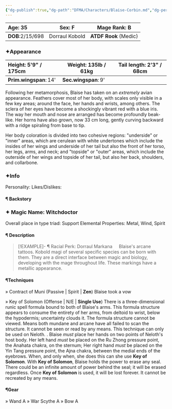 ```yaml
---
{"dg-publish":true,"dg-path":"DFMA/Characters/Blaise-Corbin.md","dg-permalink":"DFMA/Characters/Blaise-Corbin","permalink":"/DFMA/Characters/Blaise-Corbin/"}
---
```



| **Age**: 35<br>  |   **Sex**: F   | **Mage Rank**: B      |
|:---------------- |:--------------:| --------------------- |
| **DOB**:2/15/698 | Dorraul Kobold | **ATDF Rook** (Medic) |
### ✦Appearance 

| **Height**: 5'9" / 175cm | **Weight**: 135lb / 61kg | **Tail length**: 2'3" / 68cm |
|:------------------------ | ------------------------ | ---------------------------- |
| **Prim.wingspan**: 14'   | **Sec.wingspan**: 9'     |                              |
Following her metamorphosis, Blaise has taken on an *extremely* avian appearance. Feathers cover most of her body, with scales only visible in a few key areas; around the face, her hands and wrists, among others. The sclera of her eyes have become a shockingly vibrant red with a blue iris. 
The way her mouth and nose are arranged has become profoundly beak-like. Her horns have also grown, now 33 cm long, gently curving backward with a ridge spiraling from base to tip.

Her body coloration is divided into two cohesive regions: "underside" or "inner" areas, which are cerulean with white undertones which include the insides of her wings and underside of her tail but also the front of her torso, her legs, arms, and neck; and "topside" or "outer" areas, which include the outerside of her wings and topside of her tail, but also her back, shoulders, and collarbone.
### ✦Info

Personality: 
Likes/Dislikes:

#### ¶ Backstory





### ✦ Magic Name: Witchdoctor
Overall place in type triad: Support
Elemental Properties: Metal, Wind, Spirit
#### ¶ Description

> [!EXAMPLE]- ¶ Racial Perk: Dorraul Markana
> $\quad$Blaise's arcane tattoos. Kobold magi of several specific species can be born with them. They are a direct interface between magic and biology, developing with the mage throughout life. These markings have a metallic appearance.


#### ¶Techniques
» Contract of Muni (Passive | Spirit | **Zen**)
	Blaise took a vow 

» Key of Solomon (Offense | N/E | **Single Use**)
	There is a three-dimensional runic spell formula bound to both of Blaise's arms. This formula structure appears to consume the entirety of her arms, from deltoid to wrist, below the hypodermis; uncertainty clouds it. The formula structure cannot be viewed. 
	Means both mundane and arcane have all failed to scan the structure.
	It cannot be seen or read by any means.
	This technique can only be used on Neloth.
	.
	Blaise *must* place her hands on two points of Neloth's host body. Her left hand *must* be placed on the Ru Zhong pressure point, the Anahata chakra, on the sternum; Her right hand *must* be placed on the Yin Tang pressure point, the Ajna chakra, between the medial ends of the eyebrows.
	When, and only when, she does this can she use **Key of Solomon**.
	With **Key of Solomon**, Blaise holds the power to erase any seal. There could be an infinite amount of power behind the seal; it will be erased regardless.
	Once **Key of Solomon** is used, it will be lost forever. 
	It cannot be recreated by any means.
#### ¶Gear
» Wand
	A
» War Scythe
	A
» Bow
	A